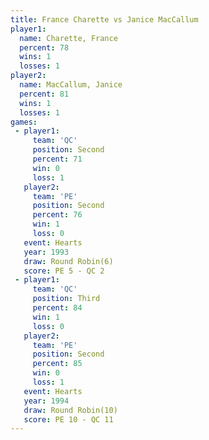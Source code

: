 ```yaml
---
title: France Charette vs Janice MacCallum
player1:                 
  name: Charette, France 
  percent: 78            
  wins: 1                
  losses: 1              
player2:                 
  name: MacCallum, Janice
  percent: 81            
  wins: 1                
  losses: 1              
games:
 - player1:          
     team: 'QC'      
     position: Second
     percent: 71     
     win: 0          
     loss: 1         
   player2:          
     team: 'PE'      
     position: Second
     percent: 76     
     win: 1          
     loss: 0         
   event: Hearts       
   year: 1993          
   draw: Round Robin(6)
   score: PE 5 - QC 2  
 - player1:         
     team: 'QC'     
     position: Third
     percent: 84    
     win: 1         
     loss: 0        
   player2:          
     team: 'PE'      
     position: Second
     percent: 85     
     win: 0          
     loss: 1         
   event: Hearts        
   year: 1994           
   draw: Round Robin(10)
   score: PE 10 - QC 11 
---
```

